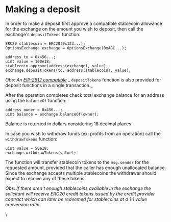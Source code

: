 # Making a deposit

In order to make a deposit first approve a compatible stablecoin allowance for the exchange on the amount you wish to deposit, then call the exchange's `depositTokens` function:

```
ERC20 stablecoin = ERC20(0x123...);
OptionsExchange exchange = OptionsExchange(0xABC...);

address to = 0x456...;
uint value = 100e18;
stablecoin.approve(address(exchange), value);
exchange.depositTokens(to, address(stablecoin), value);
```

_Obs: An_ [_EIP-2612 compatible_](https://eips.ethereum.org/EIPS/eip-2612) _ `depositTokens` function is also provided for deposit functions in a single transaction._

After the operation completes check total exchange balance for an address using the `balanceOf` function:

```
address owner = 0x456...;
uint balance = exchange.balanceOf(owner);
```

Balance is returned in dollars considering 18 decimal places.

In case you wish to withdraw funds (ex: profits from an operation) call the `withdrawTokens` function:

```
uint value = 50e18;
exchange.withdrawTokens(value);
```

The function will transfer stablecoin tokens to the `msg.sender` for the requested amount, provided that the caller has enough unallocated balance. Since the exchange accepts multiple stablecoins the withdrawer should expect to receive any of these tokens.

_Obs: If there aren't enough stablecoins available in the exchange the solicitant will receive ERC20 credit tokens issued by the credit provider contract which can later be redeemed for stablecoins at a 1:1 value conversion ratio._

\
